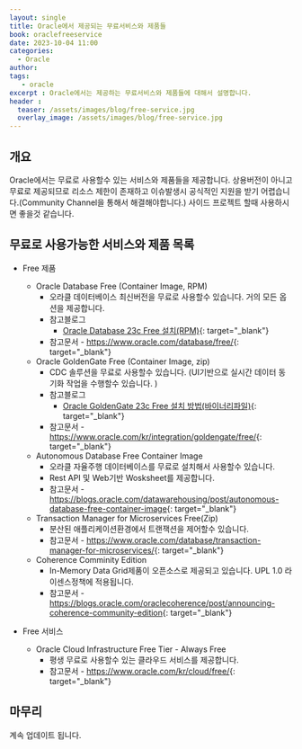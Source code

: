 ```yaml
---
layout: single
title: Oracle에서 제공되는 무료서비스와 제품들
book: oraclefreeservice
date: 2023-10-04 11:00
categories: 
  - Oracle
author: 
tags: 
   - oracle
excerpt : Oracle에서는 제공하는 무료서비스와 제품들에 대해서 설명합니다.
header :
  teaser: /assets/images/blog/free-service.jpg
  overlay_image: /assets/images/blog/free-service.jpg
---
```


## 개요

Oracle에서는 무료로 사용할수 있는 서비스와 제품들을 제공합니다.
상용버전이 아니고 무료로 제공되므로 리소스 제한이 존재하고 이슈발생시 공식적인 지원을 받기 어렵습니다.(Community Channel을 통해서 해결해야합니다.)
사이드 프로젝트 할때 사용하시면 좋을것 같습니다. 

## 무료로 사용가능한 서비스와 제품 목록

- Free 제품
  - Oracle Database Free (Container Image, RPM)
    - 오라클 데이터베이스 최신버전을 무료로 사용할수 있습니다. 거의 모든 옵션을 제공합니다.
    - 참고블로그
      - [Oracle Database 23c Free 설치(RPM)](/blog/oracle/how-to-install-oracle23cfree/){: target="_blank"}
    - 참고문서 - <https://www.oracle.com/database/free/>{: target="_blank"}
  - Oracle GoldenGate Free (Container Image, zip)
    - CDC 솔루션을 무료로 사용할수 있습니다. (UI기반으로 실시간 데이터 동기화 작업을 수행할수 있습니다. )
    - 참고블로그
      - [Oracle GoldenGate 23c Free 설치 방법(바이너리파일)](/blog/oracle/how-to-install-oraclegoldengate23cfree/){: target="_blank"}
    - 참고문서 - <https://www.oracle.com/kr/integration/goldengate/free/>{: target="_blank"}
  - Autonomous Database Free Container Image
    - 오라클 자율주행 데이터베이스를 무료로 설치해서 사용할수 있습니다. 
    - Rest API 및 Web기반 Wosksheet를 제공합니다.
    - 참고문서 - <https://blogs.oracle.com/datawarehousing/post/autonomous-database-free-container-image>{: target="_blank"}
  - Transaction Manager for Microservices Free(Zip)
    - 분산된 애플리케이션환경에서 트랜잭션을 제어할수 있습니다.
    - 참고문서 - <https://www.oracle.com/database/transaction-manager-for-microservices/>{: target="_blank"}
  - Coherence Comminity Edition 
    - In-Memory Data Grid제품이 오픈소스로 제공되고 있습니다. UPL 1.0 라이센스정책에 적용됩니다.
    - 참고문서 - <https://blogs.oracle.com/oraclecoherence/post/announcing-coherence-community-edition>{: target="_blank"}

- Free 서비스 
  - Oracle Cloud Infrastructure Free Tier - Always Free 
    - 평생 무료로 사용할수 있는 클라우드 서비스를 제공합니다.
    - 참고문서 - <https://www.oracle.com/kr/cloud/free/>{: target="_blank"}

## 마무리 

계속 업데이트 됩니다.